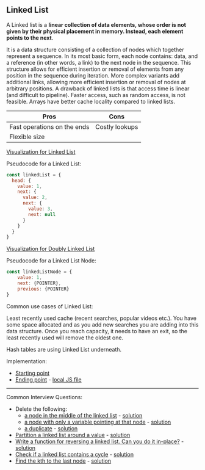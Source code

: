 ## Linked List

A Linked list is a **linear collection of data elements, whose order is not given by their physical placement in memory. Instead, each element points to the next**.

It is a data structure consisting of a collection of nodes which together represent a sequence. In its most basic form, each node contains: data, and a reference (in other words, a link) to the next node in the sequence. This structure allows for efficient insertion or removal of elements from any position in the sequence during iteration. More complex variants add additional links, allowing more efficient insertion or removal of nodes at arbitrary positions. A drawback of linked lists is that access time is linear (and difficult to pipeline). Faster access, such as random access, is not feasible. Arrays have better cache locality compared to linked lists.

| Pros                        | Cons           |
|-----------------------------|----------------|
| Fast operations on the ends | Costly lookups |
| Flexible size               |                |

[Visualization for Linked List](https://visualgo.net/en/list)

Pseudocode for a Linked List:
```js
const linkedList = {
  head: {
    value: 1,
    next: {
      value: 2,
      next: {
        value: 3,
        next: null
      }
    }
  }
}
```
[Visualization for Doubly Linked List](https://visualgo.net/en/list)

Pseudocode for a Linked List Node:
```js
const linkedListNode = {
    value: 1,
    next: {POINTER},
    previous: {POINTER}
}
```

Common use cases of Linked List:

Least recently used cache (recent searches, popular videos etc.). You have some space allocated and as you add new searches you are adding into this data structure. Once you reach capacity, it needs to have an exit, so the least recently used will remove the oldest one.

Hash tables are using Linked List underneath.

Implementation:
- [Starting point](https://repl.it/@stmoreau/linked-list-prompt)
- [Ending point](https://repl.it/@stmoreau/linked-list-prompt-ending) - [local JS file](implementation/linked-list.js)

---
Common Interview Questions:

- Delete the following:
  - [a node in the middle of the linked list](https://repl.it/@stmoreau/ll-delete-mid-node-prompt) - [solution](https://www.geeksforgeeks.org/delete-middle-of-linked-list/)
  - [a node with only a variable pointing at that node](https://repl.it/@stmoreau/ll-delete-node-no-pointers-prompt) - [solution](https://www.geeksforgeeks.org/given-only-a-pointer-to-a-node-to-be-deleted-in-a-singly-linked-list-how-do-you-delete-it/)
  - [a duplicate](https://repl.it/@stmoreau/ll-delete-dupe-node-prompt) - [solution](https://www.geeksforgeeks.org/remove-duplicates-from-an-unsorted-linked-list/)
- [Partition a linked list around a value](https://repl.it/@stmoreau/ll-partition-prompt) - [solution](https://repl.it/@stmoreau/ll-partition-solution)
- [Write a function for reversing a linked list. Can you do it in-place?](https://repl.it/@stmoreau/ll-reverse-prompt) - [solution](https://repl.it/@stmoreau/ll-reverse-solution)
- [Check if a linked list contains a cycle](https://repl.it/@stmoreau/ll-cycle-detect-prompt) - [solution](https://www.geeksforgeeks.org/detect-loop-in-a-linked-list/)
- [Find the kth to the last node](https://repl.it/@stmoreau/ll-kth-to-last-node-prompt) - [solution](https://repl.it/@stmoreau/ll-kth-to-last-node-solution)